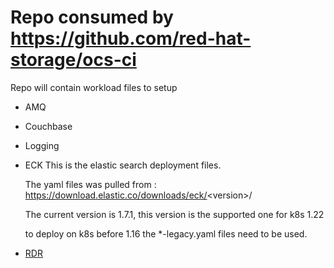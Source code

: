 # Repo consumed by https://github.com/red-hat-storage/ocs-ci

Repo will contain workload files to setup

- AMQ
- Couchbase
- Logging
- ECK
    This is the elastic search deployment files.
    
    The yaml files was pulled from : https://download.elastic.co/downloads/eck/<version\>/
    
    The current version is 1.7.1, this version is the supported one for k8s 1.22
    
    to deploy on k8s before 1.16 the *-legacy.yaml files need to be used.
- [RDR](/rdr/)


